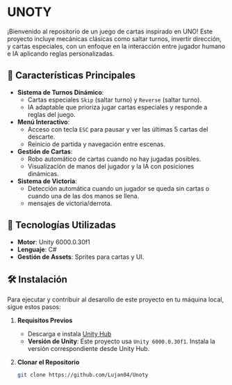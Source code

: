 # UNOTY

¡Bienvenido al repositorio de un juego de cartas inspirado en UNO! Este proyecto incluye mecánicas clásicas como saltar turnos, invertir dirección, y cartas especiales, con un enfoque en la interacción entre jugador humano e IA aplicando reglas personalizadas.

## 🚀 Características Principales
- **Sistema de Turnos Dinámico**: 
  - Cartas especiales `Skip` (saltar turno) y `Reverse` (saltar turno).
  - IA adaptable que prioriza jugar cartas especiales y responde a reglas del juego.
- **Menú Interactivo**:
  - Acceso con tecla `ESC` para pausar y ver las últimas 5 cartas del descarte.
  - Reinicio de partida y navegación entre escenas.
- **Gestión de Cartas**:
  - Robo automático de cartas cuando no hay jugadas posibles.
  - Visualización de manos del jugador y la IA con posiciones dinámicas.
- **Sistema de Victoria**:
  - Detección automática cuando un jugador se queda sin cartas o cuando una de las dos manos se llena.
  - mensajes de victoria/derrota.

## 🔧 Tecnologías Utilizadas
- **Motor**: Unity 6000.0.30f1
- **Lenguaje**: C#
- **Gestión de Assets**: Sprites para cartas y UI.

## 🛠️ Instalación

Para ejecutar y contribuir al desarollo de este proyecto en tu máquina local, sigue estos pasos:

1. **Requisitos Previos**
   - Descarga e instala [Unity Hub](https://unity.com/download)
   - **Versión de Unity**: Este proyecto usa `Unity 6000.0.30f1`. Instala la versión correspondiente desde Unity Hub.

2. **Clonar el Repositorio**
   ```bash
   git clone https://github.com/Lujan04/Unoty

   
